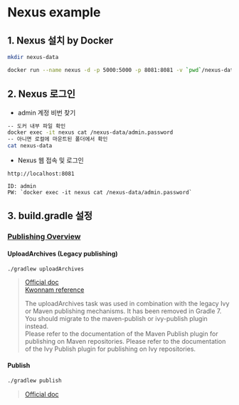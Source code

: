 
# Nexus example

## 1. Nexus 설치 by Docker

```bash
mkdir nexus-data

docker run --name nexus -d -p 5000:5000 -p 8081:8081 -v `pwd`/nexus-data:/nexus-data -u root sonatype/nexus3
```

## 2. Nexus 로그인

- admin 계정 비번 찾기

```bash
-- 도커 내부 파일 확인
docker exec -it nexus cat /nexus-data/admin.password
-- 아니면 로컬에 마운트된 폴더에서 확인
cat nexus-data
```

- Nexus 웹 접속 및 로그인

```
http://localhost:8081

ID: admin
PW: `docker exec -it nexus cat /nexus-data/admin.password`
```

## 3. build.gradle 설정

### [Publishing Overview](https://docs.gradle.org/current/userguide/publishing_setup.html#publishing_overview)

#### UploadArchives (Legacy publishing)

```bash
./gradlew uploadArchives  
```

> [Official doc](https://docs.gradle.org/5.6.4/userguide/artifact_management.html#artifact_management)  
> [Kwonnam reference](https://kwonnam.pe.kr/wiki/gradle/maven)
> 
> The uploadArchives task was used in combination with the legacy Ivy or Maven publishing mechanisms. It has been removed in Gradle 7. You should migrate to the maven-publish or ivy-publish plugin instead.  
> Please refer to the documentation of the Maven Publish plugin for publishing on Maven repositories. Please refer to the documentation of the Ivy Publish plugin for publishing on Ivy repositories.

#### Publish

```bash
./gradlew publish
```

> [Official doc](https://docs.gradle.org/current/userguide/publishing_maven.html#publishing_maven)
